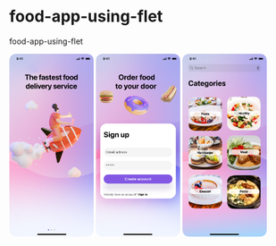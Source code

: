 # food-app-using-flet
food-app-using-flet

<p float="left">
    <img src="https://github.com/OmarBelfeki/food-app-using-flet/blob/main/figma/Page%201.png" width="30%" />
    <img src="https://github.com/OmarBelfeki/food-app-using-flet/blob/main/figma/Page%202.png" width="30%" />
    <img src="https://github.com/OmarBelfeki/food-app-using-flet/blob/main/figma/Page%203.png" width="30%" />
    
</p>
